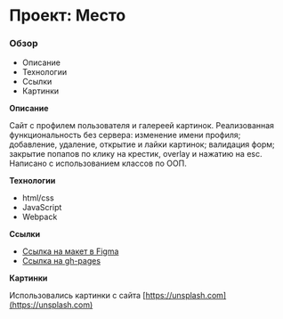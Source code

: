# Проект: Место

### Обзор

* Описание
* Технологии
* Ссылки
* Картинки

**Описание**

Сайт с профилем пользователя и галереей картинок.
Реализованная функциональность без сервера: изменение имени профиля; добавление, удаление, открытие и лайки картинок; валидация форм; закрытие попапов по клику на крестик, overlay и нажатию на esc. Написано с использованием классов по ООП.

**Технологии**

* html/css
* JavaScript
* Webpack

**Ссылки**

* [Ссылка на макет в Figma](https://www.figma.com/file/2cn9N9jSkmxD84oJik7xL7/JavaScript.-Sprint-4?node-id=0%3A1)
* [Ссылка на gh-pages](https://finlandka.github.io/mesto)

**Картинки**

Использовались картинки с сайта [https://unsplash.com](https://unsplash.com)
